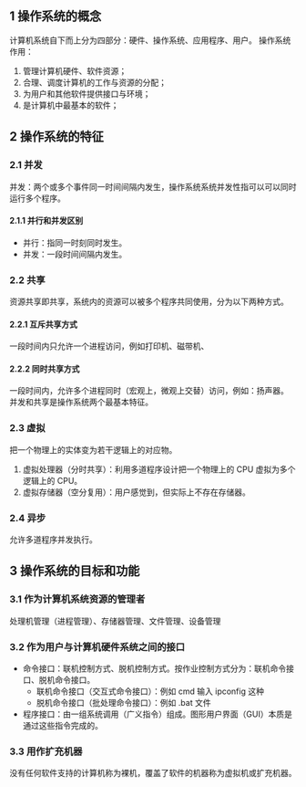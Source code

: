 ## 1 操作系统的概念
计算机系统自下而上分为四部分：硬件、操作系统、应用程序、用户。
操作系统作用：
1. 管理计算机硬件、软件资源；
2. 合理、调度计算机的工作与资源的分配；
3. 为用户和其他软件提供接口与环境；
4. 是计算机中最基本的软件；

## 2 操作系统的特征
### 2.1 并发
并发：两个或多个事件同一时间间隔内发生，操作系统系统并发性指可以可以同时运行多个程序。
#### 2.1.1 并行和并发区别
* 并行：指同一时刻同时发生。
* 并发：一段时间间隔内发生。

### 2.2 共享
资源共享即共享，系统内的资源可以被多个程序共同使用，分为以下两种方式。
#### 2.2.1 互斥共享方式
一段时间内只允许一个进程访问，例如打印机、磁带机、
#### 2.2.2 同时共享方式
一段时间内，允许多个进程同时（宏观上，微观上交替）访问，例如：扬声器。
并发和共享是操作系统两个最基本特征。

### 2.3 虚拟
把一个物理上的实体变为若干逻辑上的对应物。
1. 虚拟处理器（分时共享）：利用多道程序设计把一个物理上的 CPU 虚拟为多个逻辑上的 CPU。
2. 虚拟存储器（空分复用）：用户感觉到，但实际上不存在存储器。
### 2.4 异步
允许多道程序并发执行。

## 3 操作系统的目标和功能
### 3.1 作为计算机系统资源的管理者
处理机管理（进程管理）、存储器管理、文件管理、设备管理
### 3.2 作为用户与计算机硬件系统之间的接口
* 命令接口：联机控制方式、脱机控制方式。按作业控制方式分为：联机命令接口、脱机命令接口。
   - 联机命令接口（交互式命令接口）：例如 cmd 输入 ipconfig 这种
   - 脱机命令接口（批处理命令接口）：例如 .bat 文件
* 程序接口：由一组系统调用（广义指令）组成。图形用户界面（GUI）本质是通过这些指令完成的。

### 3.3 用作扩充机器
没有任何软件支持的计算机称为裸机，覆盖了软件的机器称为虚拟机或扩充机器。